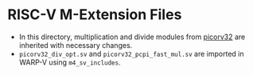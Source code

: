 # RISC-V M-Extension Files

* In this directory, multiplication and divide modules from [picorv32](https://github.com/cliffordwolf/picorv32) are inherited with necessary changes.
* `picorv32_div_opt.sv` and `picorv32_pcpi_fast_mul.sv` are imported in WARP-V using `m4_sv_includes`.
